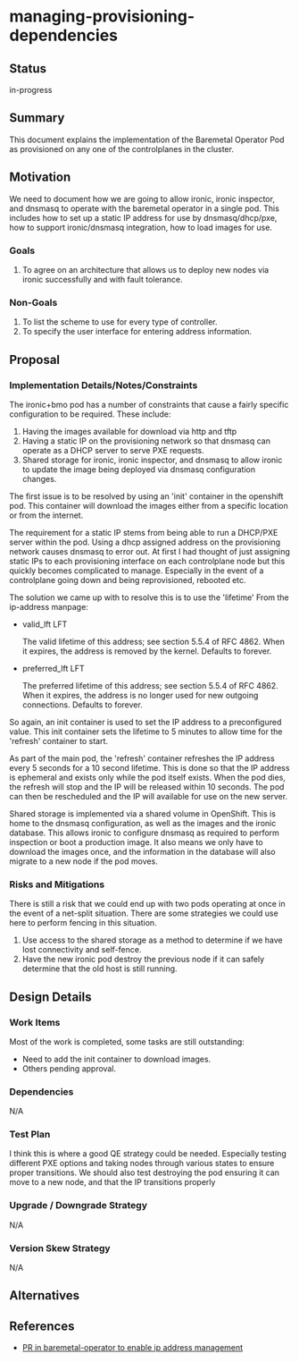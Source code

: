 <!--
 This work is licensed under a Creative Commons Attribution 3.0
 Unported License.

 http://creativecommons.org/licenses/by/3.0/legalcode
-->

# managing-provisioning-dependencies

<!-- cSpell:ignore controlplanes,reprovisioned -->

## Status

in-progress

## Summary

This document explains the implementation of the Baremetal Operator Pod
as provisioned on any one of the controlplanes in the cluster.

## Motivation

We need to document how we are going to allow ironic, ironic inspector,
and dnsmasq to operate with the baremetal operator in a single pod.
This includes how to set up a static IP address for use by dnsmasq/dhcp/pxe,
how to support ironic/dnsmasq integration, how to load images for use.

### Goals

1. To agree on an architecture that allows us to deploy new nodes
   via ironic successfully and with fault tolerance.

### Non-Goals

1. To list the scheme to use for every type of controller.
2. To specify the user interface for entering address information.

## Proposal

### Implementation Details/Notes/Constraints

The ironic+bmo pod has a number of constraints that cause a fairly
specific configuration to be required.  These include:

1. Having the images available for download via http and tftp
2. Having a static IP on the provisioning network so that dnsmasq
   can operate as a DHCP server to serve PXE requests.
3. Shared storage for ironic, ironic inspector, and dnsmasq to allow
   ironic to update the image being deployed via dnsmasq configuration
   changes.

The first issue is to be resolved by using an 'init' container in the
openshift pod.  This container will download the images either from a
specific location or from the internet.

The requirement for a static IP stems from being able to run a DHCP/PXE
server within the pod.  Using a dhcp assigned address on the provisioning
network causes dnsmasq to error out.  At first I had thought of just
assigning static IPs to each provisioning interface on each controlplane node
but this quickly becomes complicated to manage.  Especially in the event
of a controlplane going down and being reprovisioned, rebooted etc.

The solution we came up with to resolve this is to use the 'lifetime'
From the ip-address manpage:

- valid_lft LFT

  The valid lifetime of this address; see section 5.5.4 of RFC
  4862. When it expires, the address is removed by the kernel.
  Defaults to forever.

- preferred_lft LFT

  The preferred lifetime of this address; see section 5.5.4 of RFC
  4862. When it expires, the address is no longer used for new outgoing
  connections. Defaults to forever.

So again, an init container is used to set the IP address to a
preconfigured value.  This init container sets the lifetime to 5 minutes
to allow time for the 'refresh' container to start.

As part of the main pod, the 'refresh' container refreshes the IP address
every 5 seconds for a 10 second lifetime.  This is done so that the
IP address is ephemeral and exists only while the pod itself exists.
When the pod dies, the refresh will stop and the IP will be released
within 10 seconds.  The pod can then be rescheduled and the IP will
available for use on the new server.

Shared storage is implemented via a shared volume in OpenShift.  This is
home to the dnsmasq configuration, as well as the images and the ironic
database.  This allows ironic to configure dnsmasq as required to perform
inspection or boot a production image.  It also means we only have to
download the images once, and the information in the database will also
migrate to a new node if the pod moves.

### Risks and Mitigations

There is still a risk that we could end up with two pods operating at
once in the event of a net-split situation.  There are some strategies
we could use here to perform fencing in this situation.

1. Use access to the shared storage as a method to determine if we
   have lost connectivity and self-fence.
2. Have the new ironic pod destroy the previous node if it can safely
   determine that the old host is still running.

## Design Details

### Work Items

Most of the work is completed, some tasks are still outstanding:

- Need to add the init container to download images.
- Others pending approval.

### Dependencies

N/A

### Test Plan

I think this is where a good QE strategy could be needed.  Especially
testing different PXE options and taking nodes through various states
to ensure proper transitions.  We should also test destroying the
pod ensuring it can move to a new node, and that the IP transitions
properly

### Upgrade / Downgrade Strategy

N/A

### Version Skew Strategy

N/A

## Alternatives

## References

- [PR in baremetal-operator to enable ip address management](https://github.com/metal3-io/baremetal-operator/pull/212)
